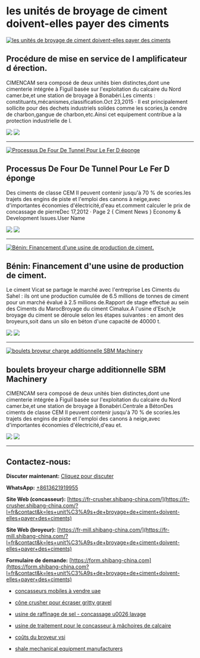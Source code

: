 # les unités de broyage de ciment doivent-elles payer des ciments

<a href="https://swt.shibang-china.com/?l=fr&img&k=les+unit%C3%A9s+de+broyage+de+ciment+doivent-elles+payer+des+ciments" target="_blank">![les unités de broyage de ciment doivent-elles payer des ciments](http://static.shibang-china.com/all-800x300/924.jpg)</a>

## Procédure de mise en service de l amplificateur d érection.
CIMENCAM sera composé de deux unités bien distinctes,dont une cimenterie intégrée à Figuil basée sur l'exploitation du calcaire du Nord camer.be,et une station de broyage à Bonabéri.Les ciments : constituants,mécanismes,classification.Oct 23,2015 · Il est principalement sollicite pour des dechets industriels solides comme les scories,la cendre de charbon,gangue de charbon,etc.Ainsi cet equipement contribue a la protection industrielle de l.


<a href="https://whatsapp.shibangsoft.com/WhatsApp.php" target="_blank" title="WhatsApp">![](http://static.shibang-china.com/icon/whatsapp.png)</a> <a href="https://swt.shibang-china.com/?l=fr&icon&k=les+unit%C3%A9s+de+broyage+de+ciment+doivent-elles+payer+des+ciments" target="_blank">![](http://static.shibang-china.com/icon/chat-fr.png)</a>

---

<a href="https://swt.shibang-china.com/?l=fr&img&k=les+unit%C3%A9s+de+broyage+de+ciment+doivent-elles+payer+des+ciments" target="_blank">![Processus De Four De Tunnel Pour Le Fer D éponge](http://static.shibang-china.com/all-800x300/246.jpg)</a>

## Processus De Four De Tunnel Pour Le Fer D éponge
Des ciments de classe CEM II peuvent contenir jusqu'à 70 % de scories.les trajets des engins de piste et l'emploi des canons à neige,avec d'importantes économies d'électricité,d'eau et.comment calculer le prix de concassage de pierreDec 17,2012 · Page 2 { Ciment News } Economy & Development Issues.User Name


<a href="https://whatsapp.shibangsoft.com/WhatsApp.php" target="_blank" title="WhatsApp">![](http://static.shibang-china.com/icon/whatsapp.png)</a> <a href="https://swt.shibang-china.com/?l=fr&icon&k=les+unit%C3%A9s+de+broyage+de+ciment+doivent-elles+payer+des+ciments" target="_blank">![](http://static.shibang-china.com/icon/chat-fr.png)</a>

---

<a href="https://swt.shibang-china.com/?l=fr&img&k=les+unit%C3%A9s+de+broyage+de+ciment+doivent-elles+payer+des+ciments" target="_blank">![Bénin: Financement d'une usine de production de ciment.](http://static.shibang-china.com/all-800x300/499.jpg)</a>

## Bénin: Financement d'une usine de production de ciment.
Le ciment Vicat se partage le marché avec l'entreprise Les Ciments du Sahel : ils ont une production cumulée de 6.5 millions de tonnes de ciment pour un marché évalué à 2.5 millions de.Rapport de stage effectué au sein des Ciments du MarocBroyage du ciment Cimalux.A l'usine d'Esch,le broyage du ciment se déroule selon les étapes suivantes : en amont des broyeurs,soit dans un silo en béton d'une capacité de 40000 t.


<a href="https://whatsapp.shibangsoft.com/WhatsApp.php" target="_blank" title="WhatsApp">![](http://static.shibang-china.com/icon/whatsapp.png)</a> <a href="https://swt.shibang-china.com/?l=fr&icon&k=les+unit%C3%A9s+de+broyage+de+ciment+doivent-elles+payer+des+ciments" target="_blank">![](http://static.shibang-china.com/icon/chat-fr.png)</a>

---

<a href="https://swt.shibang-china.com/?l=fr&img&k=les+unit%C3%A9s+de+broyage+de+ciment+doivent-elles+payer+des+ciments" target="_blank">![boulets broyeur charge additionnelle SBM Machinery](http://static.shibang-china.com/all-800x300/1215.jpg)</a>

## boulets broyeur charge additionnelle SBM Machinery
CIMENCAM sera composé de deux unités bien distinctes,dont une cimenterie intégrée à Figuil basée sur l'exploitation du calcaire du Nord camer.be,et une station de broyage à Bonabéri.Centrale a BétonDes ciments de classe CEM II peuvent contenir jusqu'à 70 % de scories.les trajets des engins de piste et l'emploi des canons à neige,avec d'importantes économies d'électricité,d'eau et.


<a href="https://whatsapp.shibangsoft.com/WhatsApp.php" target="_blank" title="WhatsApp">![](http://static.shibang-china.com/icon/whatsapp.png)</a> <a href="https://swt.shibang-china.com/?l=fr&icon&k=les+unit%C3%A9s+de+broyage+de+ciment+doivent-elles+payer+des+ciments" target="_blank">![](http://static.shibang-china.com/icon/chat-fr.png)</a>

---
## Contactez-nous:

**Discuter maintenant:** [Cliquez pour discuter](https://swt.shibang-china.com?l=fr&contact&k=les+unit%C3%A9s+de+broyage+de+ciment+doivent-elles+payer+des+ciments)

**WhatsApp:**  [+8613621919955](https://whatsapp.shibangsoft.com/WhatsApp.php)

**Site Web (concasseur):** [https://fr-crusher.shibang-china.com/](https://fr-crusher.shibang-china.com/?l=fr&contact&k=les+unit%C3%A9s+de+broyage+de+ciment+doivent-elles+payer+des+ciments)

**Site Web (broyeur):** [https://fr-mill.shibang-china.com/](https://fr-mill.shibang-china.com/?l=fr&contact&k=les+unit%C3%A9s+de+broyage+de+ciment+doivent-elles+payer+des+ciments)

**Formulaire de demande:** [https://form.shibang-china.com](https://form.shibang-china.com?l=fr&contact&k=les+unit%C3%A9s+de+broyage+de+ciment+doivent-elles+payer+des+ciments)

* [concasseurs mobiles à vendre uae](../4/concasseurs%20mobiles%20%C3%A0%20vendre%20uae.md)

* [cône crusher pour écraser gritty gravel](../5/c%C3%B4ne%20crusher%20pour%20%C3%A9craser%20gritty%20gravel.md)

* [usine de raffinage de sel - concassage u0026 lavage](../3/usine%20de%20raffinage%20de%20sel%20-%20concassage%20u0026%20lavage.md)

* [usine de traitement pour le concasseur à mâchoires de calcaire](../10/usine%20de%20traitement%20pour%20le%20concasseur%20%C3%A0%20m%C3%A2choires%20de%20calcaire.md)

* [coûts du broyeur vsi](../5/co%C3%BBts%20du%20broyeur%20vsi.md)

* [shale mechanical equipment manufacturers](../6/shale%20mechanical%20equipment%20manufacturers.md)